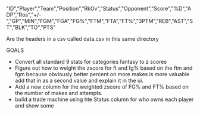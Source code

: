 "ID","Player","Team","Position","RkOv","Status","Opponent","Score","%D","ADP","Ros","+/-","GP","MIN","FGM","FGA","FG%","FTM","FTA","FT%","3PTM","REB","AST","ST","BLK","TO","PTS"

Are the headers in a csv called data.csv in this same directory

GOALS
- Convert all standard 9 stats for categories fantasy to z scores
- Figure out how to weight the zscore for ft and fg% based on the ftm and fgm because obviously better percent on more makes is more valuable add that in as a second value and explain it in the ui.
- Add a new column for the weighted zscore of FG% and FT% based on the number of makes and attempts.
- build a trade machine using hte Status column for who owns each player and show some
